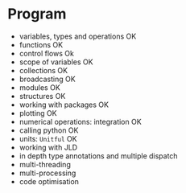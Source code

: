 # Program

- variables, types and operations OK
- functions OK 
- control flows Ok
- scope of variables OK
- collections OK
- broadcasting OK
- modules OK
- structures OK
- working with packages OK
- plotting OK
- numerical operations: integration OK
- calling python OK
- units: `Unitful` OK
- working with JLD
- in depth type annotations and multiple dispatch
- multi-threading
- multi-processing
- code optimisation

